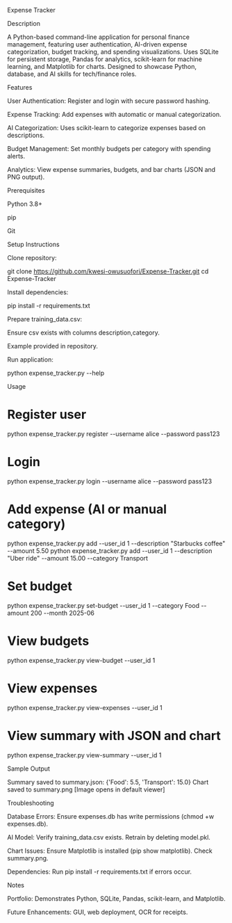 Expense Tracker

Description

A Python-based command-line application for personal finance management, featuring user authentication, AI-driven expense categorization, budget tracking, and spending visualizations. Uses SQLite for persistent storage, Pandas for analytics, scikit-learn for machine learning, and Matplotlib for charts. Designed to showcase Python, database, and AI skills for tech/finance roles.

Features





User Authentication: Register and login with secure password hashing.



Expense Tracking: Add expenses with automatic or manual categorization.



AI Categorization: Uses scikit-learn to categorize expenses based on descriptions.



Budget Management: Set monthly budgets per category with spending alerts.



Analytics: View expense summaries, budgets, and bar charts (JSON and PNG output).

Prerequisites





Python 3.8+



pip



Git

Setup Instructions





Clone repository:

git clone https://github.com/kwesi-owusuofori/Expense-Tracker.git
cd Expense-Tracker



Install dependencies:

pip install -r requirements.txt



Prepare training_data.csv:





Ensure csv exists with columns description,category.



Example provided in repository.



Run application:

python expense_tracker.py --help

Usage

# Register user
python expense_tracker.py register --username alice --password pass123

# Login
python expense_tracker.py login --username alice --password pass123

# Add expense (AI or manual category)
python expense_tracker.py add --user_id 1 --description "Starbucks coffee" --amount 5.50
python expense_tracker.py add --user_id 1 --description "Uber ride" --amount 15.00 --category Transport

# Set budget
python expense_tracker.py set-budget --user_id 1 --category Food --amount 200 --month 2025-06

# View budgets
python expense_tracker.py view-budget --user_id 1

# View expenses
python expense_tracker.py view-expenses --user_id 1

# View summary with JSON and chart
python expense_tracker.py view-summary --user_id 1

Sample Output

Summary saved to summary.json:
{'Food': 5.5, 'Transport': 15.0}
Chart saved to summary.png
[Image opens in default viewer]

Troubleshooting





Database Errors: Ensure expenses.db has write permissions (chmod +w expenses.db).



AI Model: Verify training_data.csv exists. Retrain by deleting model.pkl.



Chart Issues: Ensure Matplotlib is installed (pip show matplotlib). Check summary.png.



Dependencies: Run pip install -r requirements.txt if errors occur.

Notes





Portfolio: Demonstrates Python, SQLite, Pandas, scikit-learn, and Matplotlib.



Future Enhancements: GUI, web deployment, OCR for receipts.